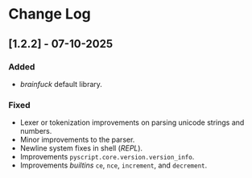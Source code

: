# Change Log

## [1.2.2] - 07-10-2025
### Added
- _brainfuck_ default library.

### Fixed
- Lexer or tokenization improvements on parsing unicode strings and numbers.
- Minor improvements to the parser.
- Newline system fixes in shell (_REPL_).
- Improvements `pyscript.core.version.version_info`.
- Improvements _builtins_ `ce`, `nce`, `increment`, and `decrement`.